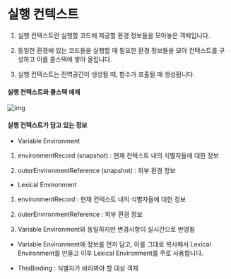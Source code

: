 # 실행 컨텍스트

1. 실행 컨텍스트란 실행할 코드에 제공할 환경 정보들을 모아놓은 객체입니다.

2. 동일한 환경에 있는 코드들을 실행할 때 필요한 환경 정보들을 모아 컨텍스트를 구성하고 이를 콜스택에 쌓아 올립니다.

3. 실행 컨텍스트는 전역공간이 생성될 때, 함수가 호출될 때 생성됩니다.

#### 실행 컨텍스트와 콜스택 예제
![img](https://user-images.githubusercontent.com/59434443/185796365-0a95346d-cd38-485e-a36b-f2865069b30c.png)

#### 실행 컨텍스트가 담고 있는 정보
- Variable Environment

1. environmentRecord (snapshot) : 현재 컨텍스트 내의 식별자들에 대한 정보

2. outerEnvironmentReference (snapshot) : 외부 환경 정보

- Lexical Environment

1. environmentRecord : 현재 컨텍스트 내의 식별자들에 대한 정보

2. outerEnvironmentReference : 외부 환경 정보

3. Variable Environment와 동일하지만 변경사항이 실시간으로 반영됨

- Variable Environment에 정보를 먼저 담고, 이를 그대로 복사해서 Lexical Environment를 만들고 이후 Lexical Environment를 주로 사용합니다.

- ThisBinding : 식별자가 바라봐야 할 대상 객체
